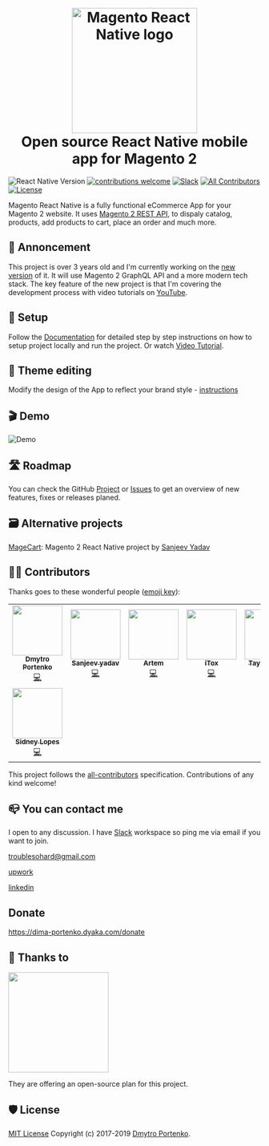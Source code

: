 <h1 align="center">
  <br>
  <a href="http://troublediehard.github.io/"><img src="https://github.com/troublediehard/magento-react-native/blob/master/android/app/src/main/ic_launcher-web.png" alt="Magento React Native logo" width="250"></a>
  <br>
  Open source React Native mobile app for Magento 2
  <br>
</h1>

![React Native Version](https://img.shields.io/github/package-json/dependency-version/troublediehard/magento-react-native/react-native)
[![contributions welcome](https://img.shields.io/badge/contributions-welcome-brightgreen.svg?style=flat)](https://github.com/alexakasanjeev/magento_react_native/issues)
[![Slack](https://img.shields.io/badge/chat-on%20slack-informational.svg)](https://join.slack.com/t/magento-react-native/shared_invite/enQtNjE3ODY0MDUxOTQyLTgwNDY2YzczNTEyNjQyY2QzMmY5ZDY4MmZlYjMyYmRiYzgzZjBiMDhmOTYxMDZkZjAwODkwZGI2MjAxY2FkNTE)
[![All Contributors](https://img.shields.io/badge/all_contributors-6-orange.svg?style=flat-square)](#contributors)
[![License](https://img.shields.io/github/license/troublediehard/magento-react-native)](LICENSE)

Magento React Native is a fully functional eCommerce App for your Magento 2 website. It uses [Magento 2 REST API](https://devdocs.magento.com/guides/v2.3/get-started/rest_front.html), to dispaly catalog, products, add products to cart, place an order and much more.

## 📣 Annoncement

This project is over 3 years old and I'm currently working on the [new version](https://github.com/troublediehard/magento-react-native-community) of it. It will use Magento 2 GraphQL API and a more modern tech stack. The key feature of the new project is that I'm covering the development process with video tutorials on [YouTube](https://www.youtube.com/playlist?list=PL97fL9DAn9QyNAWAh-X-mFJdXKm96AqVM). 

## 📲 Setup

Follow the [Documentation](https://github.com/troublediehard/magento-react-native/wiki/Setup) for detailed step by step instructions on how to setup project locally and run the project. Or watch [Video Tutorial](https://youtu.be/W82p3WfwxrA).

## 🎨 Theme editing

Modify the design of the App to reflect your brand style - [instructions](https://github.com/troublediehard/magento-react-native/wiki/Theme-usage)

## 🎬 Demo

![Demo](docs/gifs/demo.gif)

## 🛣 Roadmap

You can check the GitHub [Project](https://github.com/troublediehard/magento-react-native/projects/1) or [Issues](https://github.com/troublediehard/magento-react-native/issues) to get an overview of new features, fixes or releases planed. 

## 🗃️ Alternative projects

[MageCart](https://github.com/alexakasanjeev/magento_react_native): Magento 2 React Native project by [Sanjeev Yadav](https://twitter.com/alexakasanjeev)

## 👨‍💻 Contributors

Thanks goes to these wonderful people ([emoji key](https://allcontributors.org/docs/en/emoji-key)):

<!-- ALL-CONTRIBUTORS-LIST:START - Do not remove or modify this section -->
<!-- prettier-ignore-start -->
<!-- markdownlint-disable -->
<table>
  <tr>
    <td align="center"><a href="https://github.com/troublediehard"><img src="https://avatars2.githubusercontent.com/u/6594232?v=4" width="100px;" alt=""/><br /><sub><b>Dmytro Portenko</b></sub></a><br /><a href="https://github.com/troublediehard/magento-react-native/commits?author=troublediehard" title="Code">💻</a></td>
    <td align="center"><a href="http://twitter.com/alexakasanjeev"><img src="https://avatars0.githubusercontent.com/u/13250741?v=4" width="100px;" alt=""/><br /><sub><b>Sanjeev yadav</b></sub></a><br /><a href="https://github.com/troublediehard/magento-react-native/commits?author=alexakasanjeev" title="Code">💻</a></td>
    <td align="center"><a href="https://github.com/Dtema1996"><img src="https://avatars3.githubusercontent.com/u/17969457?v=4" width="100px;" alt=""/><br /><sub><b>Artem</b></sub></a><br /><a href="https://github.com/troublediehard/magento-react-native/commits?author=Dtema1996" title="Code">💻</a></td>
    <td align="center"><a href="https://juanvqz.github.io"><img src="https://avatars2.githubusercontent.com/u/7331511?v=4" width="100px;" alt=""/><br /><sub><b>iTox</b></sub></a><br /><a href="https://github.com/troublediehard/magento-react-native/commits?author=JuanVqz" title="Code">💻</a></td>
    <td align="center"><a href="http://www.taylorsturtz.com"><img src="https://avatars2.githubusercontent.com/u/6409518?v=4" width="100px;" alt=""/><br /><sub><b>Taylor Sturtz</b></sub></a><br /><a href="https://github.com/troublediehard/magento-react-native/commits?author=tsturtz" title="Code">💻</a></td>
    <td align="center"><a href="http://www.qualwebs.com/"><img src="https://avatars3.githubusercontent.com/u/13719000?v=4" width="100px;" alt=""/><br /><sub><b>Qualwebs</b></sub></a><br /><a href="https://github.com/troublediehard/magento-react-native/commits?author=qualwebs" title="Code">💻</a></td>
    <td align="center"><a href="https://www.vnecoms.com"><img src="https://avatars2.githubusercontent.com/u/367271?v=4" width="100px;" alt=""/><br /><sub><b>Hungvt</b></sub></a><br /><a href="https://github.com/troublediehard/magento-react-native/commits?author=hungvt" title="Code">💻</a></td>
  </tr>
  <tr>
    <td align="center"><a href="http://www.linkedin.com/in/sidneybarbosa"><img src="https://avatars2.githubusercontent.com/u/66479859?v=4" width="100px;" alt=""/><br /><sub><b>Sidney Lopes</b></sub></a><br /><a href="https://github.com/troublediehard/magento-react-native/commits?author=sidneylopes" title="Code">💻</a></td>
  </tr>
</table>

<!-- markdownlint-enable -->
<!-- prettier-ignore-end -->
<!-- ALL-CONTRIBUTORS-LIST:END -->

This project follows the [all-contributors](https://github.com/all-contributors/all-contributors) specification. Contributions of any kind welcome!

## 📪 You can contact me

I open to any discussion. I have [Slack](https://join.slack.com/t/magento-react-native/shared_invite/enQtNjE3ODY0MDUxOTQyLTgwNDY2YzczNTEyNjQyY2QzMmY5ZDY4MmZlYjMyYmRiYzgzZjBiMDhmOTYxMDZkZjAwODkwZGI2MjAxY2FkNTE) workspace so ping me via email if you want to join. 

troublesohard@gmail.com

[upwork](https://www.upwork.com/o/profiles/users/_~019a1afcd3f56e9469/)

[linkedin](https://www.linkedin.com/in/dmitry-portenko-712ab84a/)

## Donate     
https://dima-portenko.dyaka.com/donate

## 🎉 Thanks to

[<img src="https://global-uploads.webflow.com/5c741219fd0819540590e785/5c741219fd0819856890e790_asset%2039.svg" width="200px">](https://www.bugsnag.com/)

They are offering an open-source plan for this project.

## 🛡 License

[MIT License](LICENSE) Copyright (c) 2017-2019 [Dmytro Portenko](https://www.linkedin.com/in/dmitry-portenko-712ab84a/).
